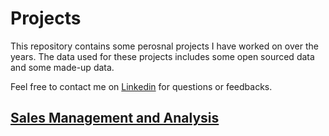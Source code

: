 # Projects
This repository contains some perosnal projects I have worked on over the years. The data used for these projects includes some open sourced data and some made-up data.

Feel free to contact me on [Linkedin](https://www.linkedin.com/in/kareem-lemboye-1a0025277/) for questions or feedbacks.


## [Sales Management and Analysis](https://github.com/KLemboye/Projects/blob/b18531292325ae34f96d1da70012d0a90600fd16/Sales%20Management%20and%20Analysis.md)
